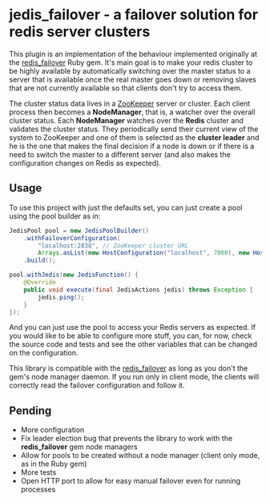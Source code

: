 # jedis_failover - a failover solution for redis server clusters

This plugin is an implementation of the behaviour implemented originally at the [redis_failover](https://github.com/ryanlecompte/redis_failover)
Ruby gem. It's main goal is to make your redis cluster to be highly available by automatically switching over the
 master status to a server that is available once the real master goes down or removing slaves that are not currently
 available so that clients don't try to access them.

The cluster status data lives in a [ZooKeeper](http://zookeeper.apache.org/) server or cluster. Each client process then
becomes a **NodeManager**, that is, a watcher over the overall cluster status. Each **NodeManager** watches over the **Redis**
cluster and validates the cluster status. They periodically send their current view of the system to ZooKeeper and one
of them is selected as the **cluster leader** and he is the one that makes the final decision if a node is down or
if there is a need to switch the master to a different server (and also makes the configuration changes on Redis as
expected).

## Usage

To use this project with just the defaults set, you can just create a pool using the pool builder as in:

```java
JedisPool pool = new JedisPoolBuilder()
    .withFailoverConfiguration(
        "localhost:2838", // ZooKeeper cluster URL
        Arrays.asList(new HostConfiguration("localhost", 7000), new HostConfiguration("localhost", 7001))) // List of redis servers
    .build();

pool.withJedis(new JedisFunction() {
    @Override
    public void execute(final JedisActions jedis) throws Exception {
        jedis.ping();
    }
});
```

And you can just use the pool to access your Redis servers as expected. If you would like to be able to configure more
stuff, you can, for now, check the source code and tests and see the other variables that can be changed on the
configuration.

This library is compatible with the [redis_failover](https://github.com/ryanlecompte/redis_failover) as long as you don't
the gem's node manager daemon. If you run only in client mode, the clients will correctly read the failover configuration
and follow it.

## Pending

* More configuration
* Fix leader election bug that prevents the library to work with the **redis_failover** gem node managers
* Allow for pools to be created without a node manager (client only mode, as in the Ruby gem)
* More tests
* Open HTTP port to allow for easy manual failover even for running processes